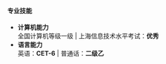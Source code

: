 #### 专业技能
- **计算机能力**  
  全国计算机等级一级 | 上海信息技术水平考试：**优秀**  
- **语言能力**  
  英语：**CET-6** | 普通话：**二级乙**  